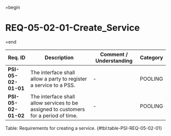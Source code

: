 =begin

# REQ-05-02-01-Create_Service

=end

| Req. ID                        | Description                         | Comment / Understanding                  | Category                       |
| ------------------------------ | ----------------------------------- | ---------------------------------------- | ------------------------------ |
| __PSI-05-02-01-01__ | The interface shall allow a party to register a service to a PSS.                    | -                       | POOLING  |
| __PSI-05-02-01-02__ | The interface shall allow services to be assigned to customers for a period of time. | -                       | POOLING  |

Table: Requirements for creating a service. {#tbl:table-PSI-REQ-05-02-01}
